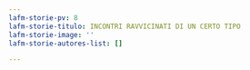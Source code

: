 ```yaml
---
lafm-storie-pv: 8
lafm-storie-titulo: INCONTRI RAVVICINATI DI UN CERTO TIPO
lafm-storie-image: ''
lafm-storie-autores-list: []

---
```

